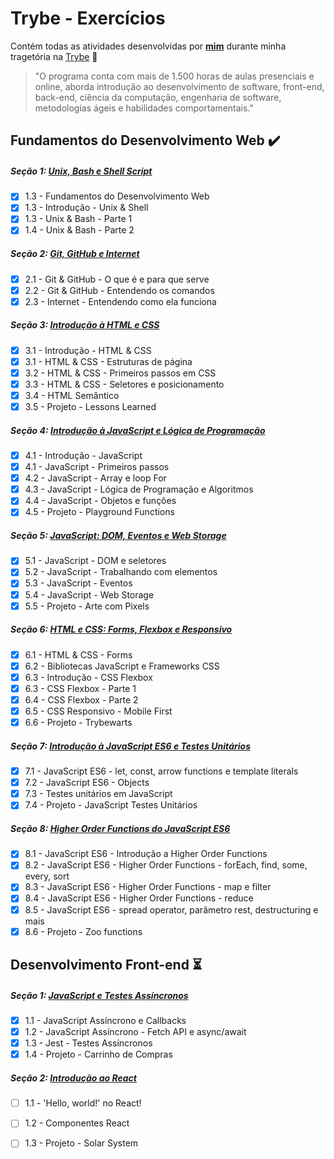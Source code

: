 # Trybe - Exercícios

Contém todas as atividades desenvolvidas por __[mim](https://www.linkedin.com/in/igorjsilva/)__ durante minha tragetória na [Trybe](https://www.betrybe.com/) :rocket:

>"O programa conta com mais de 1.500 horas de aulas presenciais e online, aborda introdução ao desenvolvimento de software, front-end, back-end, ciência da computação, engenharia de software, metodologias ágeis e habilidades comportamentais."

## Fundamentos do Desenvolvimento Web :heavy_check_mark:

##### Seção 1: [Unix, Bash e Shell Script](https://github.com/igorsilvaj/trybe-exercicios/tree/main/01-fundamentos/secao-01-unix-e-shell)
- [x] 1.3 - Fundamentos do Desenvolvimento Web
- [x] 1.3 - Introdução - Unix & Shell
- [x] 1.3 - Unix & Bash - Parte 1
- [x] 1.4 - Unix & Bash - Parte 2

##### Seção 2: [Git, GitHub e Internet](https://github.com/igorsilvaj/trybe-exercicios/tree/main/01-fundamentos/secao-02-git-github-e-internet)
- [x] 2.1 - Git & GitHub  - O que é e para que serve
- [x] 2.2 - Git & GitHub - Entendendo os comandos
- [x] 2.3 - Internet - Entendendo como ela funciona

##### Seção 3: [Introdução à HTML e CSS](https://github.com/igorsilvaj/trybe-exercicios/tree/main/01-fundamentos/secao-03-introducao-a-html-e-css)
- [x] 3.1 - Introdução - HTML & CSS
- [x] 3.1 - HTML & CSS - Estruturas de página
- [x] 3.2 - HTML & CSS - Primeiros passos em CSS
- [x] 3.3 - HTML & CSS - Seletores e posicionamento
- [x] 3.4 - HTML Semântico
- [x] 3.5 - Projeto - Lessons Learned

##### Seção 4: [Introdução à JavaScript e Lógica de Programação](https://github.com/igorsilvaj/trybe-exercicios/tree/main/01-fundamentos/secao-04-introducao-a-javascript-e-logica-de-programacao)
- [x] 4.1 - Introdução - JavaScript
- [x] 4.1 - JavaScript - Primeiros passos
- [x] 4.2 - JavaScript - Array e loop For
- [x] 4.3 - JavaScript - Lógica de Programação e Algoritmos
- [x] 4.4 - JavaScript - Objetos e funções
- [x] 4.5 - Projeto - Playground Functions

##### Seção 5: [JavaScript: DOM, Eventos e Web Storage](https://github.com/igorsilvaj/trybe-exercicios/tree/main/01-fundamentos/secao-05-javascript-dom-eventos-e-web-storage)
- [x] 5.1 - JavaScript - DOM e seletores
- [x] 5.2 - JavaScript - Trabalhando com elementos
- [x] 5.3 - JavaScript - Eventos
- [x] 5.4 - JavaScript - Web Storage
- [x] 5.5 - Projeto - Arte com Pixels

##### Seção 6: [HTML e CSS: Forms, Flexbox e Responsivo](https://github.com/igorsilvaj/trybe-exercicios/tree/main/01-fundamentos/secao-06-html-e-css-forms-flexbox-e-responsivo)
- [x] 6.1 - HTML & CSS - Forms
- [x] 6.2 - Bibliotecas JavaScript e Frameworks CSS
- [x] 6.3 - Introdução - CSS Flexbox
- [x] 6.3 - CSS Flexbox - Parte 1
- [x] 6.4 - CSS Flexbox - Parte 2
- [x] 6.5 - CSS Responsivo - Mobile First
- [x] 6.6 - Projeto - Trybewarts

##### Seção 7: [Introdução à JavaScript ES6 e Testes Unitários](https://github.com/igorsilvaj/trybe-exercicios/tree/main/01-fundamentos/secao-07-introducao-a-javascript-es6-e-testes-unitarios)
- [x] 7.1 - JavaScript ES6 - let, const, arrow functions e template literals
- [x] 7.2 - JavaScript ES6 - Objects
- [x] 7.3 - Testes unitários em JavaScript
- [x] 7.4 - Projeto - JavaScript Testes Unitários

##### Seção 8: [Higher Order Functions do JavaScript ES6](https://github.com/igorsilvaj/trybe-exercicios/tree/main/01-fundamentos/secao-08-higher-order-functions-do-javascript-es6)
- [x] 8.1 - JavaScript ES6 - Introdução a Higher Order Functions
- [x] 8.2 - JavaScript ES6 - Higher Order Functions - forEach, find, some, every, sort
- [x] 8.3 - JavaScript ES6 - Higher Order Functions - map e filter
- [x] 8.4 - JavaScript ES6 - Higher Order Functions - reduce
- [x] 8.5 - JavaScript ES6 - spread operator, parâmetro rest, destructuring e mais
- [x] 8.6 - Projeto - Zoo functions

## Desenvolvimento Front-end :hourglass_flowing_sand:

##### Seção 1: [JavaScript e Testes Assíncronos](https://github.com/igorsilvaj/trybe-exercicios/tree/main/02-front-end/secao-01-javascript-e-testes-assíncronos)
- [x] 1.1 - JavaScript Assíncrono e Callbacks
- [x] 1.2 - JavaScript Assíncrono - Fetch API e async/await
- [x] 1.3 - Jest - Testes Assíncronos
- [x] 1.4 - Projeto - Carrinho de Compras

##### Seção 2: [Introdução ao React]()
- [ ] 1.1 - 'Hello, world!' no React!
- [ ] 1.2 - Componentes React
- [ ] 1.3 - Projeto - Solar System


